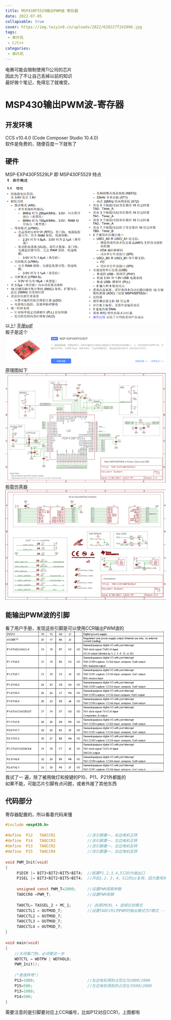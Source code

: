 ```yaml
---
title: MSP430F5529输出PWM波-寄存器
date: 2022-07-05
collapsable: true
cover: https://img.twiyin0.cn/uploads/2022/628227f242096.jpg
tags:
 - 单片机
 - C/C++
categories: 
 - 单片机
---
```


电赛可能会限制使用TI公司的芯片  
因此为了不让自己丢掉以前的知识  
最好做个笔记，免得忘了就难受。
<!-- note -->

# MSP430输出PWM波-寄存器

## 开发环境
CCS v10.4.0 (Code Composer Studio 10.4.0)  
软件是免费的，随便百度一下就有了

## 硬件
MSP-EXP430F5529LP 即 MSP430F5529 特点  
![](./imgs/UCA-1.png)
以上!
[手册pdf](https://www.ti.com.cn/cn/lit/ds/symlink/msp430f5529.pdf?ts=1657006504445&ref_url=https%253A%252F%252Fwww.ti.com.cn%252Fproduct%252Fzh-cn%252FMSP430F5529%253FkeyMatch%253DMSP430F5529%2526tisearch%253Dsearch-everything%2526usecase%253DGPN)  
板子是这个  
![](./imgs/MSP430-1.png)
原理图如下  
![](./imgs/schem.png)  
板载仿真器  
![](./imgs/schem-1.png)

## 能输出PWM波的引脚
看了用户手册，发现这些引脚是可以使用CCR输出PWM波的  
![](./imgs/PWM-CCR.png)  
我试了一 遍，除了被用做灯和按键的P10、P11、P21外都能的  
如果不能，可能芯片引脚有点问题，或者外接了其他东西  

## 代码部分
寄存器配置的，所以看着代码来懂  
```C
#include <msp430.h>

#define  P12   TA0CCR1              //该引脚置一，右边电机正转
#define  P14   TA0CCR3              //该引脚置一，左边电机正转
#define  P13   TA0CCR2              //该引脚置一，左边电机反转
#define  P15   TA0CCR4              //该引脚置一，右边电机反转

void PWM_Init(void)
{
     P1DIR |= BIT3+BIT2+BIT5+BIT4;  //配置P1.2,3,4,5口的为输出口
     P1SEL |= BIT3+BIT2+BIT5+BIT4;  //开启1.2，3，4，5口的io复用，因为要用来输出pwm

     unsigned const PWM_T=2000;     //设置PWM周期参数
     TA0CCR0 =PWM_T;                //设置PWM周期

     TA0CTL= TASSEL_2 + MC_1;       // 选择SMCKL + 选择比较模式
     TA0CCTL1 = OUTMOD_7;           //设置TA0CCR1的PWM的输出模式为7模式 --reset/set模式
     TA0CCTL2 = OUTMOD_7;
     TA0CCTL3 = OUTMOD_7;
     TA0CCTL4 = OUTMOD_7;
}

void main(void)
{
    //关闭看门狗，必须要这一步
    WDTCTL = WDTPW | WDTHOLD;
    PWM_Init();

    /*差速转弯*/
    P12=1000;                       //右边电机得到占空比为1000/2000
    P15=500;                        //左边电机得到的占空比为500/2000
    P13=1000;
    P14=500;
}
```
需要注意的是引脚要对应上CCR编号，比如P12对应CCR1，上图都有
